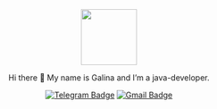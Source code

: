 
<div id="header" align="center">
  <img src="https://media.giphy.com/media/paTz7UZbPfTZFRYnnB/giphy.gif" width="100"/>


Hi there 👋
My name is Galina and I’m a java-developer.



 [![Telegram Badge](https://img.shields.io/badge/-IvGaVad-blue?style=flat&logo=Telegram&logoColor=white)](https://t.me/IvGaVad) [![Gmail Badge](https://img.shields.io/badge/-Email-blue?style=flat&logo=Email&logoColor=white)](mailto:Galya_iv@mail.ru)


</div>
<!--
**Galinka-Malinka/Galinka-Malinka** is a ✨ _special_ ✨ repository because its `README.md` (this file) appears on your GitHub profile.

Here are some ideas to get you started:

- 🔭 I’m currently working on ...
- 🌱 I’m currently learning ...
- 👯 I’m looking to collaborate on ...
- 🤔 I’m looking for help with ...
- 💬 Ask me about ...
- 📫 How to reach me: ...
- 😄 Pronouns: ...
- ⚡ Fun fact: ...
-->
